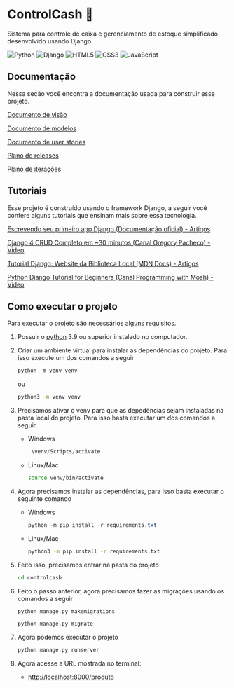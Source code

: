 # ControlCash 💸

Sistema para controle de caixa e gerenciamento de estoque simplificado
desenvolvido usando Django.

![Python](https://img.shields.io/badge/python-3670A0?style=for-the-badge&logo=python&logoColor=ffdd54)
![Django](https://img.shields.io/badge/django-%23092E20.svg?style=for-the-badge&logo=django&logoColor=white)
![HTML5](https://img.shields.io/badge/html5-%23E34F26.svg?style=for-the-badge&logo=html5&logoColor=white)
![CSS3](https://img.shields.io/badge/css3-%231572B6.svg?style=for-the-badge&logo=css3&logoColor=white)
![JavaScript](https://img.shields.io/badge/javascript-%23323330.svg?style=for-the-badge&logo=javascript&logoColor=%23F7DF1E)

## Documentação

Nessa seção você encontra a documentação usada para construir esse projeto.

[Documento de visão](./docs/documento-de-visao.md)

[Documento de modelos](./docs/documento-de-modelos.md)

[Documento de user stories](./docs/user-stories.md)

[Plano de releases](./docs/plano-releases.md)

[Plano de iterações](./docs/plano-iteracoes.md)

## Tutoriais

Esse projeto é construído usando o framework Django, a seguir você confere
alguns tutoriais que ensinam mais sobre essa tecnologia.

[Escrevendo seu primeiro app Django (Documentação oficial) - Artigos](https://docs.djangoproject.com/pt-br/4.0/intro/tutorial01/)

[Django 4 CRUD Completo em ~30 minutos (Canal Gregory Pacheco) - Vídeo](https://www.youtube.com/watch?v=GGBzMpIAgz4)

[Tutorial Django: Website da Biblioteca Local (MDN Docs) - Artigos](https://developer.mozilla.org/pt-BR/docs/Learn/Server-side/Django/Tutorial_local_library_website)

[Python Django Tutorial for Beginners (Canal Programming with Mosh) - Vídeo](https://www.youtube.com/watch?v=rHux0gMZ3Eg)

## Como executar o projeto

Para executar o projeto são necessários alguns requisitos.

1. Possuir o [python](https://www.python.org/) 3.9 ou superior instalado no
  computador.

2. Criar um ambiente virtual para instalar as dependências do projeto. Para
  isso execute um dos comandos a seguir

   ```powershell
   python -m venv venv
   ```

   ou

   ```bash
   python3 -m venv venv
   ```

3. Precisamos ativar o venv para que as depedências sejam instaladas na pasta
  local do projeto. Para isso basta executar um dos comandos a seguir.

   - Windows

     ```powershell
     .\venv/Scripts/activate
     ```

   - Linux/Mac

     ```bash
     source venv/bin/activate
     ```

4. Agora precisamos instalar as dependências, para isso basta executar o
  seguinte comando

   - Windows

     ```powershell
     python -m pip install -r requirements.txt
     ```

   - Linux/Mac

     ```bash
     python3 -m pip install -r requirements.txt
     ```

5. Feito isso, precisamos entrar na pasta do projeto

   ```bash
   cd controlcash
   ```

6. Feito o passo anterior, agora precisamos fazer as migrações usando os
   comandos a seguir

   ```bash
   python manage.py makemigrations
   ```

   ```bash
   python manage.py migrate
   ```

7. Agora podemos executar o projeto

   ```bash
   python manage.py runserver
   ```

8. Agora acesse a URL mostrada no terminal:
   - [http://localhost:8000/produto](http://localhost:8000/produto)
